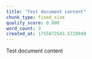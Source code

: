 ```yaml
---
title: "Test document content"
chunk_type: fixed_size
quality_score: 0.000
word_count: 3
created_at: 1755872543.5728948
---
```


Test document content